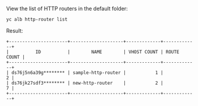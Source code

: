 View the list of HTTP routers in the default folder:

```bash
yc alb http-router list
```

Result:

```text
+----------------------+--------------------+-------------+-------------+
|          ID          |        NAME        | VHOST COUNT | ROUTE COUNT |
+----------------------+--------------------+-------------+-------------+
| ds76j5n6a39g******** | sample-http-router |           1 |           2 |
| ds76jk27sdf3******** | new-http-router    |           2 |           7 |
+----------------------+--------------------+-------------+-------------+
```